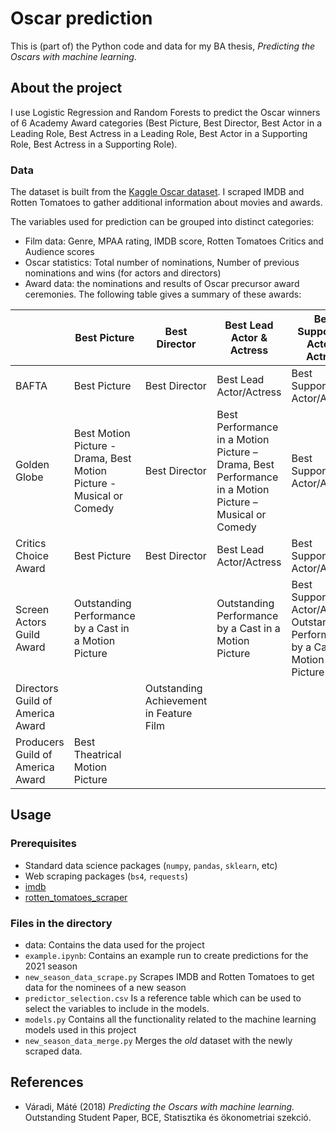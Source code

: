 # Oscar prediction

This is (part of) the Python code and data for my BA thesis, _Predicting the Oscars with machine learning_.

## About the project
I use Logistic Regression and Random Forests to predict the Oscar winners of 6 Academy Award categories (Best Picture, Best Director, Best Actor in a Leading Role, Best Actress in a Leading Role, Best Actor in a Supporting Role, Best Actress in a Supporting Role). 

### Data
The dataset is built from the [Kaggle Oscar dataset](https://www.kaggle.com/unanimad/the-oscar-award). I scraped IMDB and Rotten Tomatoes to gather additional information about movies and awards. 

The variables used for prediction can be grouped into distinct categories:

- Film data: Genre, MPAA rating, IMDB score, Rotten Tomatoes Critics and Audience scores
- Oscar statistics: Total number of nominations, Number of previous nominations and wins (for actors and directors)
- Award data: the nominations and results of Oscar precursor award ceremonies. The following table gives a summary of these awards:

|                                  | Best Picture                                                         | Best Director                           | Best Lead Actor & Actress                                                                               | Best Supporting Actor & Actress                                                      |
|----------------------------------|----------------------------------------------------------------------|-----------------------------------------|---------------------------------------------------------------------------------------------------------|--------------------------------------------------------------------------------------|
| BAFTA                            | Best Picture                                                         | Best Director                           | Best Lead Actor/Actress                                                                                 | Best Supporting Actor/Actress                                                        |
| Golden Globe                     | Best Motion Picture - Drama, Best Motion Picture - Musical or Comedy | Best Director                           | Best Performance in a Motion Picture – Drama,  Best Performance in a Motion Picture – Musical or Comedy | Best Supporting Actor/Actress                                                        |
| Critics Choice Award             | Best Picture                                                         | Best Director                           | Best Lead Actor/Actress                                                                                 | Best Supporting Actor/Actress                                                        |
| Screen Actors Guild Award        | Outstanding Performance by a Cast in a Motion Picture                |                                         | Outstanding Performance by a Cast in a Motion Picture                                                   | Best Supporting Actor/Actress, Outstanding Performance by a Cast in a Motion Picture |
| Directors Guild of America Award |                                                                      | Outstanding Achievement in Feature Film |                                                                                                         |                                                                                      |
| Producers Guild of America Award | Best Theatrical Motion Picture                                       |                                         |                                                                                                         |                                                                                      |
## Usage

### Prerequisites

- Standard data science packages (`numpy`, `pandas`, `sklearn`, etc)
- Web scraping packages (`bs4`, `requests`)
- [imdb](https://imdbpy.github.io/)
- [rotten_tomatoes_scraper](https://pypi.org/project/rotten-tomatoes-scraper/)

### Files in the directory

- data: Contains the data used for the project
- `example.ipynb`: Contains an example run to create predictions for the 2021 season
- `new_season_data_scrape.py` Scrapes IMDB and Rotten Tomatoes to get data for the nominees of a new season
- `predictor_selection.csv` Is a reference table which can be used to select the variables to include in the models.
- `models.py` Contains all the functionality related to the machine learning models used in this project
- `new_season_data_merge.py` Merges the _old_ dataset with the newly scraped data.

## References

- Váradi, Máté (2018) _Predicting the Oscars with machine learning._ Outstanding Student Paper, BCE, Statisztika és ökonometriai szekció.

